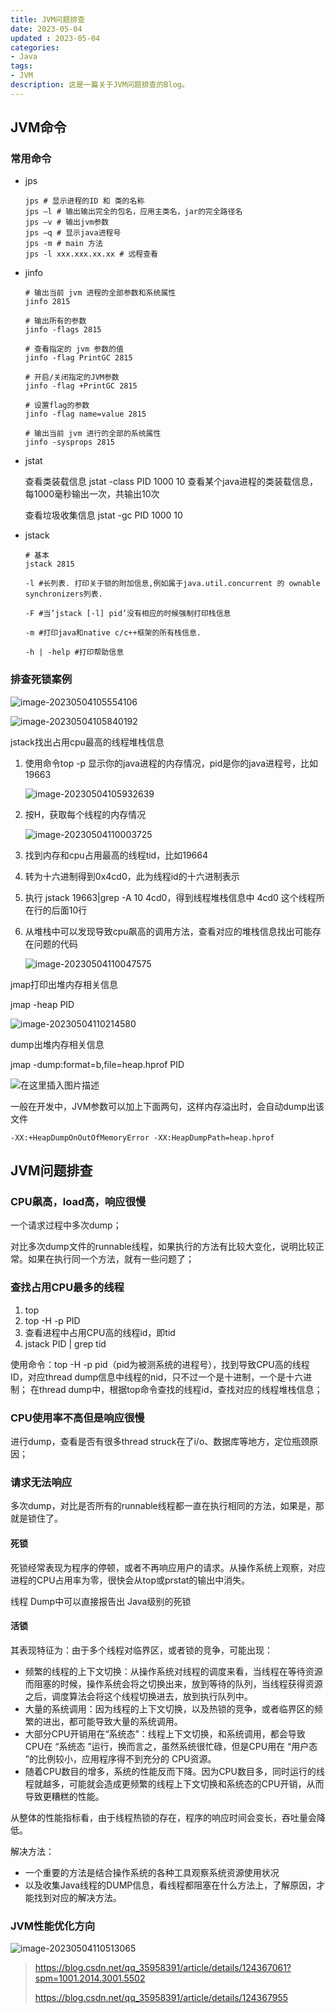 ```yaml
---
title: JVM问题排查
date: 2023-05-04
updated : 2023-05-04
categories: 
- Java
tags: 
- JVM
description: 这是一篇关于JVM问题排查的Blog。
---
```


## JVM命令

### 常用命令

- jps

  ```shell
  jps # 显示进程的ID 和 类的名称
  jps –l # 输出输出完全的包名，应用主类名，jar的完全路径名 
  jps –v # 输出jvm参数
  jps –q # 显示java进程号
  jps -m # main 方法
  jps -l xxx.xxx.xx.xx # 远程查看 
  ```

- jinfo

  ```shell
  # 输出当前 jvm 进程的全部参数和系统属性
  jinfo 2815
  
  # 输出所有的参数
  jinfo -flags 2815
  
  # 查看指定的 jvm 参数的值
  jinfo -flag PrintGC 2815
  
  # 开启/关闭指定的JVM参数
  jinfo -flag +PrintGC 2815
  
  # 设置flag的参数
  jinfo -flag name=value 2815
  
  # 输出当前 jvm 进行的全部的系统属性
  jinfo -sysprops 2815
  ```

  

- jstat

  查看类装载信息
  jstat -class PID 1000 10 查看某个java进程的类装载信息，每1000毫秒输出一次，共输出10次

  查看垃圾收集信息
  jstat -gc PID 1000 10

- jstack

  ```shell
  # 基本
  jstack 2815
  
  -l #长列表. 打印关于锁的附加信息,例如属于java.util.concurrent 的 ownable synchronizers列表.
  
  -F #当’jstack [-l] pid’没有相应的时候强制打印栈信息
  
  -m #打印java和native c/c++框架的所有栈信息.
  
  -h | -help #打印帮助信息
  ```

### 排查死锁案例

![image-20230504105554106](JVM问题排查/image-20230504105554106.png)

![image-20230504105840192](JVM问题排查/image-20230504105840192.png)

jstack找出占用cpu最高的线程堆栈信息

1. 使用命令top -p 显示你的java进程的内存情况，pid是你的java进程号，比如19663

   ![image-20230504105932639](JVM问题排查/image-20230504105932639.png)

2. 按H，获取每个线程的内存情况

   ![image-20230504110003725](JVM问题排查/image-20230504110003725.png)

3. 找到内存和cpu占用最高的线程tid，比如19664

4. 转为十六进制得到0x4cd0，此为线程id的十六进制表示

5. 执行 jstack 19663|grep -A 10 4cd0，得到线程堆栈信息中 4cd0 这个线程所在行的后面10行

6. 从堆栈中可以发现导致cpu飙高的调用方法，查看对应的堆栈信息找出可能存在问题的代码

   ![image-20230504110047575](JVM问题排查/image-20230504110047575.png)

jmap打印出堆内存相关信息

jmap -heap PID

![image-20230504110214580](JVM问题排查/image-20230504110214580.png)

dump出堆内存相关信息

jmap -dump:format=b,file=heap.hprof PID

![在这里插入图片描述](JVM问题排查/watermark,type_d3F5LXplbmhlaQ,shadow_50,text_Q1NETiBASGVsb2lzZV95YW5neXVjaGFuZw==,size_20,color_FFFFFF,t_70,g_se,x_16.png)

一般在开发中，JVM参数可以加上下面两句，这样内存溢出时，会自动dump出该文件

```shell
-XX:+HeapDumpOnOutOfMemoryError -XX:HeapDumpPath=heap.hprof
```

## JVM问题排查

### CPU飙高，load高，响应很慢

一个请求过程中多次dump；

对比多次dump文件的runnable线程，如果执行的方法有比较大变化，说明比较正常。如果在执行同一个方法，就有一些问题了；

### 查找占用CPU最多的线程

1. top
2. top -H -p PID
3. 查看进程中占用CPU高的线程id，即tid
4. jstack PID | grep tid

使用命令：top -H -p pid（pid为被测系统的进程号），找到导致CPU高的线程ID，对应thread dump信息中线程的nid，只不过一个是十进制，一个是十六进制；
在thread dump中，根据top命令查找的线程id，查找对应的线程堆栈信息；

### CPU使用率不高但是响应很慢

进行dump，查看是否有很多thread struck在了i/o、数据库等地方，定位瓶颈原因；

### 请求无法响应

多次dump，对比是否所有的runnable线程都一直在执行相同的方法，如果是，那就是锁住了。

#### 死锁

死锁经常表现为程序的停顿，或者不再响应用户的请求。从操作系统上观察，对应进程的CPU占用率为零，很快会从top或prstat的输出中消失。

线程 Dump中可以直接报告出 Java级别的死锁

#### 活锁

其表现特征为：由于多个线程对临界区，或者锁的竞争，可能出现：

- 频繁的线程的上下文切换：从操作系统对线程的调度来看，当线程在等待资源而阻塞的时候，操作系统会将之切换出来，放到等待的队列，当线程获得资源之后，调度算法会将这个线程切换进去，放到执行队列中。
- 大量的系统调用：因为线程的上下文切换，以及热锁的竞争，或者临界区的频繁的进出，都可能导致大量的系统调用。
- 大部分CPU开销用在“系统态”：线程上下文切换，和系统调用，都会导致 CPU在 “系统态 ”运行，换而言之，虽然系统很忙碌，但是CPU用在 “用户态 ”的比例较小，应用程序得不到充分的 CPU资源。
- 随着CPU数目的增多，系统的性能反而下降。因为CPU数目多，同时运行的线程就越多，可能就会造成更频繁的线程上下文切换和系统态的CPU开销，从而导致更糟糕的性能。

从整体的性能指标看，由于线程热锁的存在，程序的响应时间会变长，吞吐量会降低。

解决方法：

- 一个重要的方法是结合操作系统的各种工具观察系统资源使用状况
- 以及收集Java线程的DUMP信息，看线程都阻塞在什么方法上，了解原因，才能找到对应的解决方法。

### JVM性能优化方向

![image-20230504110513065](JVM问题排查/image-20230504110513065.png)

> https://blog.csdn.net/qq_35958391/article/details/124367061?spm=1001.2014.3001.5502
>
> https://blog.csdn.net/qq_35958391/article/details/124367955